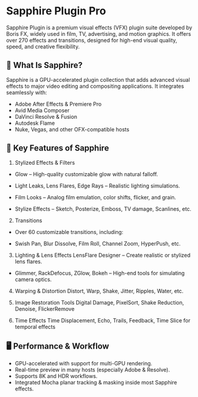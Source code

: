 # Sapphire Plugin Pro
Sapphire Plugin is a premium visual effects (VFX) plugin suite developed by Boris FX, widely used in film, TV, advertising, and motion graphics. It offers over 270 effects and transitions, designed for high-end visual quality, speed, and creative flexibility.



## 🔷 What Is Sapphire?
Sapphire is a GPU-accelerated plugin collection that adds advanced visual effects to major video editing and compositing applications. It integrates seamlessly with:
- Adobe After Effects & Premiere Pro
- Avid Media Composer
- DaVinci Resolve & Fusion
- Autodesk Flame
- Nuke, Vegas, and other OFX-compatible hosts

## 🎨 Key Features of Sapphire
1. Stylized Effects & Filters
- Glow – High-quality customizable glow with natural falloff.

- Light Leaks, Lens Flares, Edge Rays – Realistic lighting simulations.

- Film Looks – Analog film emulation, color shifts, flicker, and grain.

- Stylize Effects – Sketch, Posterize, Emboss, TV damage, Scanlines, etc.

2. Transitions
- Over 60 customizable transitions, including:

- Swish Pan, Blur Dissolve, Film Roll, Channel Zoom, HyperPush, etc.

3. Lighting & Lens Effects
LensFlare Designer – Create realistic or stylized lens flares.

- Glimmer, RackDefocus, ZGlow, Bokeh – High-end tools for simulating camera optics.

4. Warping & Distortion
Distort, Warp, Shake, Jitter, Ripples, Water, etc.

5. Image Restoration Tools
Digital Damage, PixelSort, Shake Reduction, Denoise, FlickerRemove

6. Time Effects
Time Displacement, Echo, Trails, Feedback, Time Slice for temporal effects
## 🖥 Performance & Workflow
- GPU-accelerated with support for multi-GPU rendering.
- Real-time preview in many hosts (especially Adobe & Resolve).
- Supports 8K and HDR workflows.
- Integrated Mocha planar tracking & masking inside most Sapphire effects.
